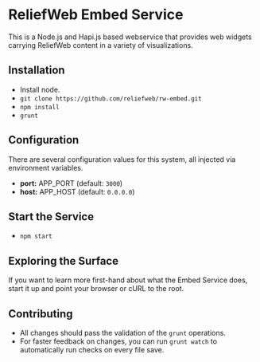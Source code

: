 # ReliefWeb Embed Service

This is a Node.js and Hapi.js based webservice that provides web widgets carrying
ReliefWeb content in a variety of visualizations.

## Installation

* Install node.
* `git clone https://github.com/reliefweb/rw-embed.git`
* `npm install`
* `grunt`

## Configuration

There are several configuration values for this system, all injected via
environment variables.

* **port:** APP_PORT (default: `3000`)
* **host:** APP_HOST (default: `0.0.0.0`)

## Start the Service

* `npm start`

## Exploring the Surface

If you want to learn more first-hand about what the Embed Service does, start
it up and point your browser or cURL to the root.

## Contributing

* All changes should pass the validation of the `grunt` operations.
* For faster feedback on changes, you can run `grunt watch` to automatically run
  checks on every file save.
